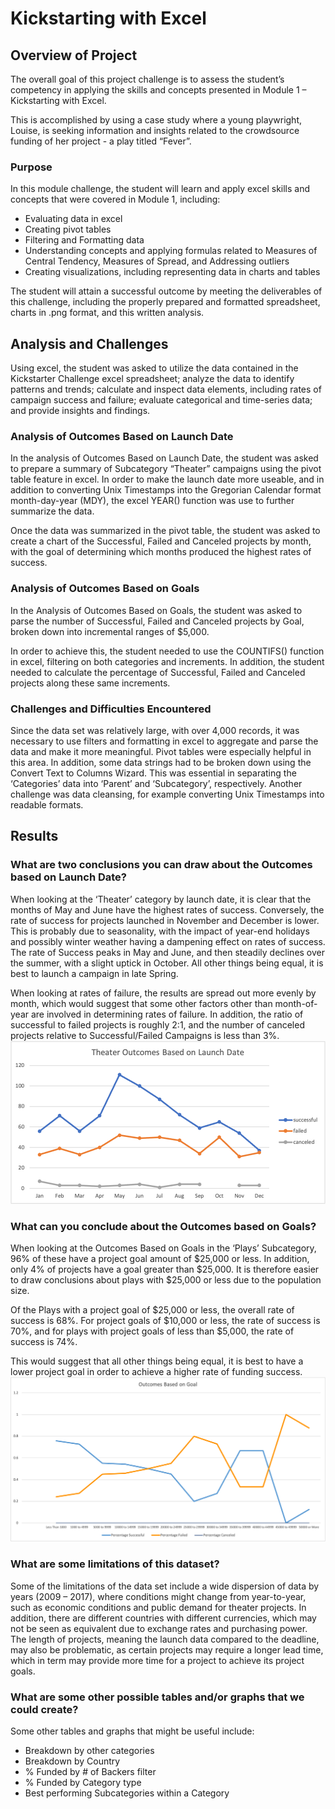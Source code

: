 
# Kickstarting with Excel

## Overview of Project
The overall goal of this project challenge is to assess the student’s competency in applying the skills and concepts presented in Module 1 – Kickstarting with Excel.

This is accomplished by using a case study where a young playwright, Louise, is seeking information and insights related to the crowdsource funding of her project - a play titled “Fever”. 

### Purpose

In this module challenge, the student will learn and apply excel skills and concepts that were covered in Module 1, including:
-	Evaluating data in excel
-	Creating pivot tables
-	Filtering and Formatting data
-	Understanding concepts and applying formulas related to Measures of Central Tendency, Measures of Spread, and Addressing outliers
-	Creating visualizations, including representing data in charts and tables

The student will attain a successful outcome by meeting the deliverables of this challenge, including the properly prepared and formatted spreadsheet, charts in .png format, and this written analysis.


## Analysis and Challenges

Using excel, the student was asked to utilize the data contained in the Kickstarter Challenge excel spreadsheet; analyze the data to identify patterns and trends; calculate and inspect data elements, including rates of campaign success and failure; evaluate categorical and time-series data; and provide insights and findings. 

### Analysis of Outcomes Based on Launch Date

In the analysis of Outcomes Based on Launch Date, the student was asked to prepare a summary of Subcategory “Theater” campaigns using the pivot table feature in excel. In order to make the launch date more useable, and in addition to converting Unix Timestamps into the Gregorian Calendar format month-day-year (MDY), the excel YEAR() function was use to further summarize the data. 

Once the data was summarized in the pivot table, the student was asked to create a chart of the Successful, Failed and Canceled projects by month, with the goal of determining which months produced the highest rates of success. 


### Analysis of Outcomes Based on Goals

In the Analysis of Outcomes Based on Goals, the student was asked to parse the number of Successful, Failed and Canceled projects by Goal, broken down into incremental ranges of $5,000. 

In order to achieve this, the student needed to use the COUNTIFS() function in excel, filtering on both categories and increments. In addition, the student needed to calculate the percentage of Successful, Failed and Canceled projects along these same increments. 


### Challenges and Difficulties Encountered

Since the data set was relatively large, with over 4,000 records, it was necessary to use filters and formatting in excel to aggregate and parse the data and make it more meaningful. Pivot tables were especially helpful in this area. In addition, some data strings had to be broken down using the Convert Text to Columns Wizard. This was essential in separating the ‘Categories’ data into ‘Parent’ and ‘Subcategory’, respectively. Another challenge was data cleansing, for example converting Unix Timestamps into readable formats. 


## Results

### What are two conclusions you can draw about the Outcomes based on Launch Date?

When looking at the ‘Theater’ category by launch date, it is clear that the months of May and June have the highest rates of success. Conversely, the rate of success for projects launched in November and December is lower. This is probably due to seasonality, with the impact of year-end holidays and possibly winter weather having a dampening effect on rates of success. The rate of Success peaks in May and June, and then steadily declines over the summer, with a slight uptick in October. All other things being equal, it is best to launch a campaign in late Spring. 

When looking at rates of failure, the results are spread out more evenly by month, which would suggest that some other factors other than month-of-year are involved in determining rates of failure. In addition, the ratio of successful to failed projects is roughly 2:1, and the number of canceled projects relative to Successful/Failed Campaigns is less than 3%.
![Theater Outcomes vs Launch](https://github.com/vjtrom/kickstarter-analysis/blob/main/resources/Theater_Outcomes_vs_Launch.png)
### What can you conclude about the Outcomes based on Goals?

When looking at the Outcomes Based on Goals in the ‘Plays’ Subcategory, 96% of these have a project goal amount of $25,000 or less. In addition, only 4% of projects have a goal greater than $25,000. It is therefore easier to draw conclusions about plays with $25,000 or less due to the population size. 

Of the Plays with a project goal of $25,000 or less, the overall rate of success is 68%. For project goals of $10,000 or less, the rate of success is 70%, and for plays with project goals of less than $5,000, the rate of success is 74%.

This would suggest that all other things being equal, it is best to have a lower project goal in order to achieve a higher rate of funding success.
![Outcomes based on Goals](https://github.com/vjtrom/kickstarter-analysis/blob/main/resources/Outcomes_vs_Goals.png)
### What are some limitations of this dataset?

Some of the limitations of the data set include a wide dispersion of data by years (2009 – 2017), where conditions might change from year-to-year, such as economic conditions and public demand for theater projects. In addition, there are different countries with different currencies, which may not be seen as equivalent due to exchange rates and purchasing power. The length of projects, meaning the launch data compared to the deadline, may also be problematic, as certain projects may require a longer lead time, which in term may provide more time for a project to achieve its project goals. 


### What are some other possible tables and/or graphs that we could create?

Some other tables and graphs that might be useful include:
-  Breakdown by other categories
-	 Breakdown by Country
-	 % Funded by # of Backers filter
-	 % Funded by Category type
-  Best performing Subcategories within a Category
